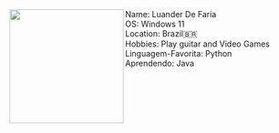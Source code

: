 <img src="Logo.png" align="left" width="200px"/>
Name: Luander De Faria
<br>
OS: Windows 11
<br>
Location: Brazil🇧🇷
<br>
Hobbies: Play guitar and Video Games
<br>
Linguagem-Favorita: Python
<br>
Aprendendo: Java
